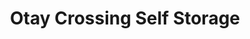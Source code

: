 ---
title: "Otay Crossing Self Storage"
url: /san-diego/otay-crossing-self-storage/
shop: Mieten
---